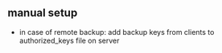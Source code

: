 ## manual setup

* in case of remote backup: add backup keys from clients to authorized\_keys file on server
